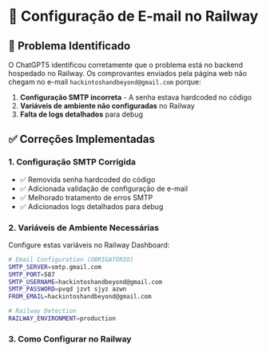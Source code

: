 # 🚀 Configuração de E-mail no Railway

## 📧 Problema Identificado

O ChatGPT5 identificou corretamente que o problema está no backend hospedado no Railway. Os comprovantes enviados pela página web não chegam no e-mail `hackintoshandbeyond@gmail.com` porque:

1. **Configuração SMTP incorreta** - A senha estava hardcoded no código
2. **Variáveis de ambiente não configuradas** no Railway
3. **Falta de logs detalhados** para debug

## ✅ Correções Implementadas

### 1. Configuração SMTP Corrigida
- ✅ Removida senha hardcoded do código
- ✅ Adicionada validação de configuração de e-mail
- ✅ Melhorado tratamento de erros SMTP
- ✅ Adicionados logs detalhados para debug

### 2. Variáveis de Ambiente Necessárias

Configure estas variáveis no Railway Dashboard:

```bash
# Email Configuration (OBRIGATÓRIO)
SMTP_SERVER=smtp.gmail.com
SMTP_PORT=587
SMTP_USERNAME=hackintoshandbeyond@gmail.com
SMTP_PASSWORD=pvqd jzvt sjyz azwn
FROM_EMAIL=hackintoshandbeyond@gmail.com

# Railway Detection
RAILWAY_ENVIRONMENT=production
```

### 3. Como Configurar no Railway

1. **Acesse o Railway Dashboard**
2. **Vá para seu projeto**
3. **Clique em "Variables"**
4. **Adicione as variáveis acima**

## 🧪 Endpoints de Teste

### Testar Configuração SMTP
```bash
curl -X GET https://web-production-1513a.up.railway.app/api/debug/smtp
```

### Testar Envio de E-mail
```bash
curl -X POST https://web-production-1513a.up.railway.app/api/debug/test-email \
  -H "Content-Type: application/json" \
  -d '{"email": "hackintoshandbeyond@gmail.com"}'
```

### Testar E-mail de Comprovante
```bash
curl -X POST https://web-production-1513a.up.railway.app/api/debug/test-proof-email \
  -H "Content-Type: application/json" \
  -d '{
    "payment_id": "pix_test_123",
    "email": "test@example.com",
    "name": "Cliente Teste",
    "filename": "comprovante.png"
  }'
```

## 🔍 Verificação de Logs

Após configurar as variáveis, verifique os logs do Railway:

1. **Acesse o Railway Dashboard**
2. **Vá para "Deployments"**
3. **Clique no deployment mais recente**
4. **Vá para "Logs"**
5. **Procure por mensagens como:**
   - `📤 Conectando ao servidor SMTP`
   - `✅ Email enviado com sucesso`
   - `❌ Erro de autenticação SMTP`

## 🚨 Troubleshooting

### Erro de Autenticação
```
❌ Erro de autenticação SMTP: (535, '5.7.8 Username and Password not accepted')
```
**Solução:** Verifique se a senha do Gmail App Password está correta

### Erro de Conexão
```
❌ Erro de conexão SMTP: [Errno 11001] getaddrinfo failed
```
**Solução:** Verifique se o servidor SMTP está correto

### E-mail não chega
1. Verifique a pasta de spam
2. Confirme se o Gmail App Password está ativo
3. Verifique se a autenticação de 2 fatores está habilitada

## 📋 Fluxo de E-mail Corrigido

### 1. Upload de Comprovante
- ✅ Usuário envia comprovante via página web
- ✅ Backend salva arquivo e atualiza status
- ✅ **E-mail é enviado automaticamente para admin**

### 2. Aprovação Manual
- ✅ Admin acessa painel e aprova pagamento
- ✅ **E-mail é enviado automaticamente para cliente**
- ✅ **Notificação é enviada para admin**

### 3. Confirmação de Pagamento
- ✅ App Swift confirma pagamento
- ✅ **E-mail é enviado automaticamente para cliente**

## 🎯 Próximos Passos

1. **Configure as variáveis de ambiente no Railway**
2. **Teste os endpoints de debug**
3. **Verifique os logs do Railway**
4. **Teste o fluxo completo de upload de comprovante**

## 📞 Suporte

Se ainda houver problemas:
1. Verifique os logs do Railway
2. Teste os endpoints de debug
3. Confirme se as variáveis estão configuradas corretamente
